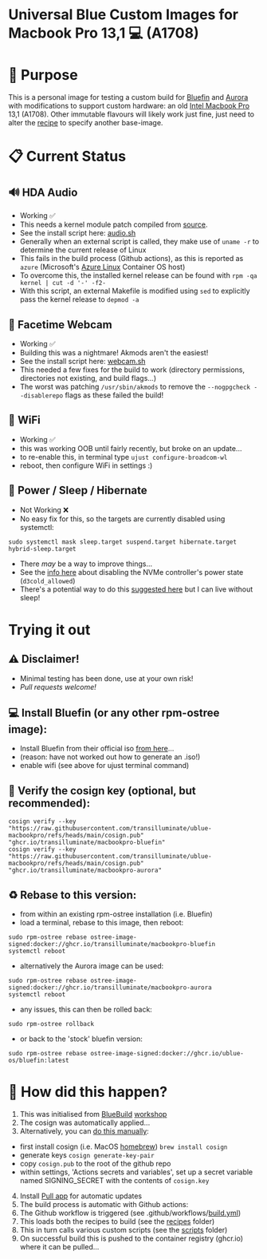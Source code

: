 # Universal Blue Custom Images for Macbook Pro 13,1 💻 (A1708)

# 🎯 Purpose

This is a personal image for testing a custom build for [Bluefin](https://projectbluefin.io/) and [Aurora](https://getaurora.dev/) with modifications to support custom hardware: an old [Intel Macbook Pro](https://support.apple.com/en-us/111951) 13,1 (A1708). Other immutable flavours will likely work just fine, just need to alter the [recipe](https://github.com/transilluminate/ublue-macbookpro/tree/main/recipes) to specify another base-image.

# 📋 Current Status

## 🔊 HDA Audio

- Working ✅
- This needs a kernel module patch compiled from [source](https://github.com/davidjo/snd_hda_macbookpro).
- See the install script here: [audio.sh](https://github.com/transilluminate/ublue-macbookpro/blob/main/files/scripts/audio.sh)
- Generally when an external script is called, they make use of `uname -r` to determine the current release of Linux
- This fails in the build process (Github actions), as this is reported as `azure` (Microsoft's [Azure Linux](https://en.wikipedia.org/wiki/Azure_Linux) Container OS host)
- To overcome this, the installed kernel release can be found with `rpm -qa kernel | cut -d '-' -f2-`
- With this script, an external Makefile is modified using `sed` to explicitly pass the kernel release to `depmod -a`
  
## 📸 Facetime Webcam

- Working ✅
- Building this was a nightmare! Akmods aren't the easiest!
- See the install script here: [webcam.sh](https://github.com/transilluminate/ublue-macbookpro/blob/main/files/scripts/webcam.sh)
- This needed a few fixes for the build to work (directory permissions, directories not existing, and build flags...)
- The worst was patching `/usr/sbin/akmods` to remove the `--nogpgcheck --disablerepo` flags as these failed the build!

## 🛜 WiFi

- Working ✅
- this was working OOB until fairly recently, but broke on an update...
- to re-enable this, in terminal type `ujust configure-broadcom-wl`
- reboot, then configure WiFi in settings :)

## 🔋 Power / Sleep / Hibernate

- Not Working ❌
- No easy fix for this, so the targets are currently disabled using systemctl:
```
sudo systemctl mask sleep.target suspend.target hibernate.target hybrid-sleep.target
```
- There _may_ be a way to improve things...
- See the [info here](https://github.com/Dunedan/mbp-2016-linux?tab=readme-ov-file#suspend--hibernation) about disabling the NVMe controller's power state (`d3cold_allowed`)
- There's a potential way to do this [suggested here](https://github.com/transilluminate/ublue-macbookpro/blob/main/files/scripts/disable_sleep.sh) but I can live without sleep!

# Trying it out

## ⚠️ Disclaimer!

- Minimal testing has been done, use at your own risk!
- *Pull requests welcome!*

## 💻 Install Bluefin (or any other rpm-ostree image):

- Install Bluefin from their official iso [from here](https://projectbluefin.io/)...
- (reason: have not worked out how to generate an .iso!)
- enable wifi (see above for ujust terminal command)

## 🔐 Verify the cosign key (optional, but recommended):
```
cosign verify --key "https://raw.githubusercontent.com/transilluminate/ublue-macbookpro/refs/heads/main/cosign.pub" "ghcr.io/transilluminate/macbookpro-bluefin"
cosign verify --key "https://raw.githubusercontent.com/transilluminate/ublue-macbookpro/refs/heads/main/cosign.pub" "ghcr.io/transilluminate/macbookpro-aurora"
```
## ♻️ Rebase to this version:

- from within an existing rpm-ostree installation (i.e. Bluefin)
- load a terminal, rebase to this image, then reboot:
```
sudo rpm-ostree rebase ostree-image-signed:docker://ghcr.io/transilluminate/macbookpro-bluefin
systemctl reboot
```
- alternatively the Aurora image can be used:
```
sudo rpm-ostree rebase ostree-image-signed:docker://ghcr.io/transilluminate/macbookpro-aurora
systemctl reboot
```
- any issues, this can then be rolled back:
```
sudo rpm-ostree rollback
```
- or back to the 'stock' bluefin version:
```
sudo rpm-ostree rebase ostree-image-signed:docker://ghcr.io/ublue-os/bluefin:latest
```
# 🦖 How did this happen?

1. This was initialised from [BlueBuild](https://blue-build.org/) [workshop](https://workshop.blue-build.org/)
2. The cosign was automatically applied...
3. Alternatively, you can [do this manually](https://github.com/ublue-os/image-template?tab=readme-ov-file#container-signing):
- first install cosign (i.e. MacOS [homebrew](https://brew.sh/)) `brew install cosign`
- generate keys `cosign generate-key-pair`
- copy `cosign.pub` to the root of the github repo
- within settings, 'Actions secrets and variables', set up a secret variable named SIGNING_SECRET with the contents of `cosign.key`
4. Install [Pull app](https://github.com/apps/pull) for automatic updates
5. The build process is automatic with Github actions:
6. The Github workflow is triggered (see .github/workflows/[build.yml](https://github.com/transilluminate/ublue-macbookpro/blob/main/.github/workflows/build.yml))
7. This loads both the recipes to build (see the [recipes](https://github.com/transilluminate/ublue-macbookpro/tree/main/recipes) folder)
8. This in turn calls various custom scripts (see the [scripts](https://github.com/transilluminate/ublue-macbookpro/tree/main/files/scripts) folder)
9. On successful build this is pushed to the container registry (ghcr.io) where it can be pulled...
